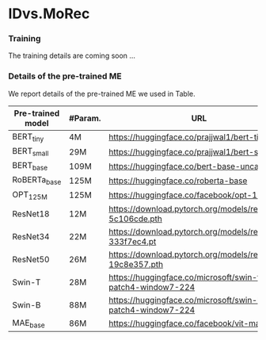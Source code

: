 # IDvs.MoRec

<!-- ### In-batch debiased cross-entropy loss -->

<!-- We find that use in-batch debiased cross-entropy loss can significantly enhance the performance of IDRec and MoRec compared with the binary cross entropy loss we used. We conducted experiments on in-batch debiased cross-entropy loss using SASRec and report the results: -->

<!-- | Dataset | Metrics | IDRec | BERT<sub>small</sub> | BERT<sub>base</sub> | RoBERTa<sub>base</sub> | Improv. |
| --- | --- | --- | --- | --- | --- | --- |
| MIND | HR@10 | 22.60 | 22.96 | 22.82 | **23.00** | +1.77% |
| MIND | NDCG@10 | 12.57 | **12.82** | 12.70 | **12.82** | +1.99% |
| **Dataset** | **Metrics** | **IDRec** | **ResNet50** | **Swin-T** | **Swin-B** | **Improv.** |
| HM  | HR@10 | 11.94 | 11.90 | 12.20 | **12.26** | +2.68% |
| HM  | NDCG@10 | **7.75** | 7.46 | 7.70 | 7.70 | -0.65% |
| Bili | HR@10 | 4.91 | 5.62 | 5.55 | **5.73** | +16.70% |
| Bili | NDCG@10 | 2.71 | 3.08 | 3.03 | **3.14** | +15.87% | -->

### Training
The training details are coming soon ...


### Details of the pre-trained ME

We report details of the pre-trained ME we used in Table.

| Pre-trained model | #Param. | URL |
| --- | --- | --- |
| BERT<sub>tiny</sub> | 4M  | https://huggingface.co/prajjwal1/bert-tiny |
| BERT<sub>small</sub> | 29M | https://huggingface.co/prajjwal1/bert-small |
| BERT<sub>base</sub> | 109M | https://huggingface.co/bert-base-uncased |
| RoBERTa<sub>base</sub> | 125M | https://huggingface.co/roberta-base |
| OPT<sub>125M</sub> | 125M | https://huggingface.co/facebook/opt-125M |
| ResNet18 | 12M | https://download.pytorch.org/models/resnet18-5c106cde.pth |
| ResNet34 | 22M | https://download.pytorch.org/models/resnet34-333f7ec4.pt |
| ResNet50 | 26M | https://download.pytorch.org/models/resnet50-19c8e357.pth |
| Swin-T | 28M | https://huggingface.co/microsoft/swin-tiny-patch4-window7-224 |
| Swin-B | 88M | https://huggingface.co/microsoft/swin-base-patch4-window7-224 |
| MAE<sub>base</sub> | 86M | https://huggingface.co/facebook/vit-mae-base |
